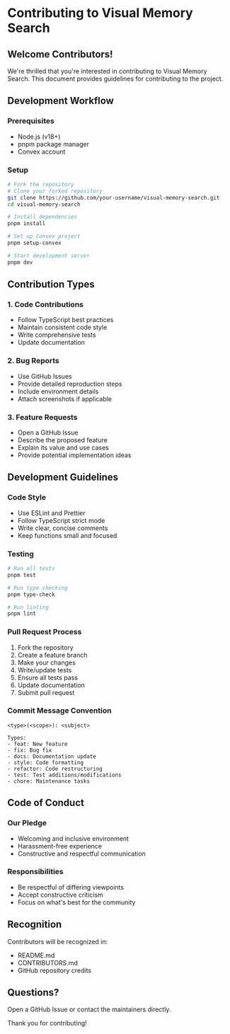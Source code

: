 # Contributing to Visual Memory Search

## Welcome Contributors!

We're thrilled that you're interested in contributing to Visual Memory Search. This document provides guidelines for contributing to the project.

## Development Workflow

### Prerequisites
- Node.js (v18+)
- pnpm package manager
- Convex account

### Setup
```bash
# Fork the repository
# Clone your forked repository
git clone https://github.com/your-username/visual-memory-search.git
cd visual-memory-search

# Install dependencies
pnpm install

# Set up Convex project
pnpm setup-convex

# Start development server
pnpm dev
```

## Contribution Types

### 1. Code Contributions
- Follow TypeScript best practices
- Maintain consistent code style
- Write comprehensive tests
- Update documentation

### 2. Bug Reports
- Use GitHub Issues
- Provide detailed reproduction steps
- Include environment details
- Attach screenshots if applicable

### 3. Feature Requests
- Open a GitHub Issue
- Describe the proposed feature
- Explain its value and use cases
- Provide potential implementation ideas

## Development Guidelines

### Code Style
- Use ESLint and Prettier
- Follow TypeScript strict mode
- Write clear, concise comments
- Keep functions small and focused

### Testing
```bash
# Run all tests
pnpm test

# Run type checking
pnpm type-check

# Run linting
pnpm lint
```

### Pull Request Process
1. Fork the repository
2. Create a feature branch
3. Make your changes
4. Write/update tests
5. Ensure all tests pass
6. Update documentation
7. Submit pull request

### Commit Message Convention
```
<type>(<scope>): <subject>

Types:
- feat: New feature
- fix: Bug fix
- docs: Documentation update
- style: Code formatting
- refactor: Code restructuring
- test: Test additions/modifications
- chore: Maintenance tasks
```

## Code of Conduct

### Our Pledge
- Welcoming and inclusive environment
- Harassment-free experience
- Constructive and respectful communication

### Responsibilities
- Be respectful of differing viewpoints
- Accept constructive criticism
- Focus on what's best for the community

## Recognition

Contributors will be recognized in:
- README.md
- CONTRIBUTORS.md
- GitHub repository credits

## Questions?

Open a GitHub Issue or contact the maintainers directly.

Thank you for contributing!